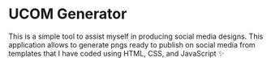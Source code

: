 <h1>UCOM Generator</h1>
<p>
  This is a simple tool to assist myself in producing social media designs. This application allows to generate pngs ready to publish on social media from templates that I have coded using HTML, CSS, and JavaScript ✨
</p>
